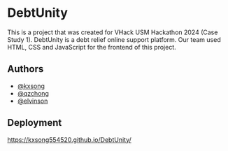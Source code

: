 
# DebtUnity

This is a project that was created for VHack USM Hackathon 2024 (Case Study 1). DebtUnity is a debt relief online support platform. Our team used HTML, CSS and JavaScript for the frontend of this project.


## Authors

- [@kxsong](https://www.github.com/kxsong554520)
- [@qzchong](https://www.github.com/qizheng1119)
- [@elvinson](https://github.com/Elvinson053003)




## Deployment



https://kxsong554520.github.io/DebtUnity/